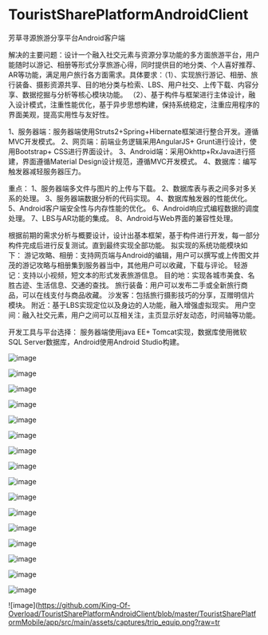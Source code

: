 # TouristSharePlatformAndroidClient
芳草寻源旅游分享平台Android客户端

解决的主要问题：设计一个融入社交元素与资源分享功能的多方面旅游平台，用户能随时以游记、相册等形式分享旅游心得，同时提供目的地分类、个人喜好推荐、AR等功能，满足用户旅行各方面需求。具体要求：（1）、实现旅行游记、相册、旅行装备、摄影资源共享、目的地分类与检索、LBS、用户社交、上传下载、内容分享、数据挖掘与分析等核心模块功能。
（2）、基于构件与框架进行主体设计，融入设计模式，注重性能优化，基于异步思想构建，保持系统稳定，注重应用程序的界面美观，提高实用性与友好性。

1、服务器端：服务器端使用Struts2+Spring+Hibernate框架进行整合开发。遵循MVC开发模式。
2、网页端：前端业务逻辑采用AngularJS+ Grunt进行设计，使用Bootstrap+ CSS进行界面设计。
3、Android端：采用Okhttp+RxJava进行搭建，界面遵循Material Design设计规范，遵循MVC开发模式。
4、数据库：编写触发器减轻服务器压力。

重点：
1、服务器端多文件与图片的上传与下载。
2、数据库表与表之间多对多关系的处理。
3、服务器端数据分析的代码实现。
4、数据库触发器的性能优化。
5、Android客户端安全性与内存性能的优化。
6、Android响应式编程数据的调度处理。
7、LBS与AR功能的集成。
8、Android与Web界面的兼容性处理。

根据前期的需求分析与概要设计，设计出基本框架，基于构件进行开发，每一部分构件完成后进行反复测试。直到最终实现全部功能。
拟实现的系统功能模块如下：
游记攻略、相册：支持网页端与Android的编辑，用户可以撰写或上传图文并茂的游记攻略与相册集到服务器当中，其他用户可以收藏，下载与评论。
轻游记：支持以小视频，短文本的形式发表旅游信息。
目的地：实现各城市美食、名胜古迹、生活信息、交通的查找。
旅行装备：用户可以发布二手或全新旅行商品，可以在线支付与商品收藏。
沙发客：包括旅行摄影技巧的分享，互赠明信片模块。
附近：基于LBS实现定位以及身边的人功能，融入增强虚拟现实。
用户空间：融入社交元素，用户之间可以互相关注，主页显示好友动态，时间轴等功能。

开发工具与平台选择：
服务器端使用java EE+ Tomcat实现，数据库使用微软 SQL Server数据库，Android使用Android Studio构建。


![image](https://github.com/King-Of-Overload/TouristSharePlatformAndroidClient/blob/master/TouristSharePlatformMobile/app/src/main/assets/captures/local_index.png?raw=true)

![image](https://github.com/King-Of-Overload/TouristSharePlatformAndroidClient/blob/master/TouristSharePlatformMobile/app/src/main/assets/captures/activity_friend.png?raw=true)

![image](https://github.com/King-Of-Overload/TouristSharePlatformAndroidClient/blob/master/TouristSharePlatformMobile/app/src/main/assets/captures/album.png?raw=true)

![image](https://github.com/King-Of-Overload/TouristSharePlatformAndroidClient/blob/master/TouristSharePlatformMobile/app/src/main/assets/captures/album_activity.png?raw=true)

![image](https://github.com/King-Of-Overload/TouristSharePlatformAndroidClient/blob/master/TouristSharePlatformMobile/app/src/main/assets/captures/album_detail.png?raw=true)

![image](https://github.com/King-Of-Overload/TouristSharePlatformAndroidClient/blob/master/TouristSharePlatformMobile/app/src/main/assets/captures/album_detail2.png?raw=true)

![image](https://github.com/King-Of-Overload/TouristSharePlatformAndroidClient/blob/master/TouristSharePlatformMobile/app/src/main/assets/captures/cellphone.png?raw=true)

![image](https://github.com/King-Of-Overload/TouristSharePlatformAndroidClient/blob/master/TouristSharePlatformMobile/app/src/main/assets/captures/jingxuan_strategy.png?raw=true)

![image](https://github.com/King-Of-Overload/TouristSharePlatformAndroidClient/blob/master/TouristSharePlatformMobile/app/src/main/assets/captures/jingxuan_topic.png?raw=true)

![image](https://github.com/King-Of-Overload/TouristSharePlatformAndroidClient/blob/master/TouristSharePlatformMobile/app/src/main/assets/captures/jingxuan_topic_detail_2.png?raw=true)

![image](https://github.com/King-Of-Overload/TouristSharePlatformAndroidClient/blob/master/TouristSharePlatformMobile/app/src/main/assets/captures/main_category.png?raw=true)


![image](https://github.com/King-Of-Overload/TouristSharePlatformAndroidClient/blob/master/TouristSharePlatformMobile/app/src/main/assets/captures/setting.png?raw=true)


![image](https://github.com/King-Of-Overload/TouristSharePlatformAndroidClient/blob/master/TouristSharePlatformMobile/app/src/main/assets/captures/share.png?raw=true)


![image](https://github.com/King-Of-Overload/TouristSharePlatformAndroidClient/blob/master/TouristSharePlatformMobile/app/src/main/assets/captures/strategy.png?raw=true)


![image](https://github.com/King-Of-Overload/TouristSharePlatformAndroidClient/blob/master/TouristSharePlatformMobile/app/src/main/assets/captures/strategy_detail.png?raw=true)


![image](https://github.com/King-Of-Overload/TouristSharePlatformAndroidClient/blob/master/TouristSharePlatformMobile/app/src/main/assets/captures/strategy_detail2.png?raw=true)

![image](https://github.com/King-Of-Overload/TouristSharePlatformAndroidClient/blob/master/TouristSharePlatformMobile/app/src/main/assets/captures/trip_equip.png?raw=tr